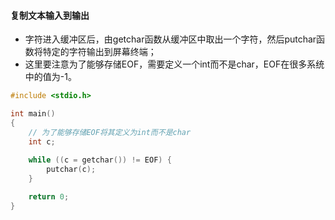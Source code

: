 #### 复制文本输入到输出

* 字符进入缓冲区后，由getchar函数从缓冲区中取出一个字符，然后putchar函数将特定的字符输出到屏幕终端；
* 这里要注意为了能够存储EOF，需要定义一个int而不是char，EOF在很多系统中的值为-1。

```C
#include <stdio.h>

int main() 
{
    // 为了能够存储EOF将其定义为int而不是char
    int c;
    
    while ((c = getchar()) != EOF) {
        putchar(c);
    }

    return 0;
}
```
